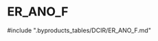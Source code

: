 # ER_ANO_F

<!-- ATTENTION : Ne pas supprimer ou modifier la ligne ci-dessous -->
#include ".byproducts_tables/DCIR/ER_ANO_F.md"
<!-- ATTENTION : Ne pas supprimer ou modifier la ligne ci-dessus -->
